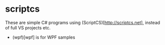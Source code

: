 # scriptcs
These are simple C# programs using (ScriptCS)[http://scriptcs.net], instead of full VS projects etc.

* (wpf)[wpf] is for WPF samples

